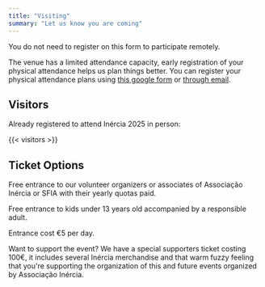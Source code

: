 ```yaml
---
title: "Visiting"
summary: "Let us know you are coming"
---
```

>

You do not need to register on this form to participate remotely.

The venue has a limited attendance capacity, early registration of your physical attendance helps us plan things better. You can register your physical attendance plans using [this google form](https://forms.gle/JaWHKEY1zUMBJxWp7) or [through email](mailto:info@inercia.pt&subject=Inércia%202025).

## Visitors

Already registered to attend Inércia 2025 in person:

{{< visitors >}}

## Ticket Options

Free entrance to our volunteer organizers or associates of Associação Inércia or SFIA with their yearly quotas paid.

Free entrance to kids under 13 years old accompanied by a responsible adult.

Entrance cost €5 per day.

Want to support the event? We have a special supporters ticket costing 100€, it includes several Inércia merchandise and that warm fuzzy feeling that you're supporting the organization of this and future events organized by Associação Inércia.